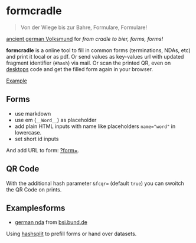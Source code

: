 # formcradle

> Von der Wiege bis zur Bahre,
> Formulare, Formulare!

[ancient german Volksmund](//aphorismen.de/zitat/72791) for _from cradle to bier, forms, forms!_

__formcradle__ is a online tool to fill in common forms (terminations, NDAs, etc) and print it local or as pdf.
Or send values as key-values url with updated fragment identifier (`#hash`) via mail.
Or scan the printed QR, even on [desktops](//www.the-qrcode-generator.com/scan) code and get the filled form again in your browser. 

[Example](//klml.github.io/formcradle/?form=forms/nda_de.md#ag=Example%20AG&an=Max%20Muster&stra%C3%9Fe_an=Fakestreet%20123&plz_an=12345&ort_an=Musterstadt&verteten=Maximilian%20Mustermann&auftrag=Rollout%20Formularcenter&gericht=Berlin&ort_ag=M%C3%BCnchen&datum_ag=&ort_an_sub=Berlin&datum_an=2018-02-22
)

## Forms

* use markdown
* use em (`__Word__`) as placeholder
* add plain HTML inputs with name like placeholders `name="word"` in lowercase.
* set short id inputs

And add URL to form: [?form=](https://klml.github.io/formcradle/?form=).

## QR Code

With the additional hash parameter `&fcqr=` (default `true`) you can swoitch the QR Code on prints.

## Examplesforms

* [german nda](https://klml.github.io/formcradle/?form=forms/nda_de.md) from [bsi.bund.de](https://www.bsi.bund.de/SharedDocs/Downloads/DE/BSI/Grundschutz/Hilfsmittel/Muster/vertraulichkeitsvereinbarung_pdf.pdf?__blob=publicationFile&v=2 )



Using [hashsplit](https://github.com/klml/hashsplit) to prefill forms or hand over datasets.
